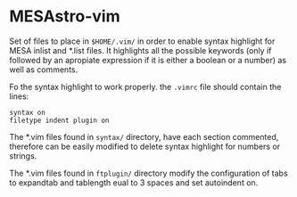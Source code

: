 # MESAstro-vim

Set of files to place in `$HOME/.vim/` in order to enable syntax highlight for MESA inlist and \*.list files. It highlights all the possible keywords (only if followed by an apropiate expression if it is either a boolean or a number) as well as comments.

Fo the syntax highlight to work properly. the `.vimrc` file should contain the lines:
```
syntax on
filetype indent plugin on
```
The \*.vim files found in `syntax/` directory, have each section commented, therefore can be easily modified to delete syntax highlight for numbers or strings. 

The \*.vim files found in `ftplugin/` directory modify the configuration of tabs to expandtab and tablength eual to 3 spaces and set autoindent on.
